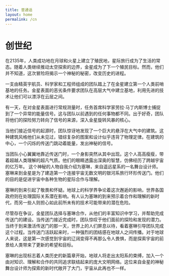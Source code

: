 ```yaml
---
title: 普通话
layout: home
permalink: /cn
---
```


# 创世纪
在2135年，人类成功地在月球和火星上建立了殖民地，星际旅行成为了生活的常态。随着人类继续推动太空探索的边界，金星成为了下一个殖民目标。然而，他们并不知道，这次冒险将揭示一个神秘的秘密，改变历史的进程。

一支由精英宇航员、科学家和工程师组成的团队踏上了在金星建立第一个人类前哨基地的任务。金星表面的恶劣条件要求团队在高层大气中建立基地，利用先进的技术让他们可以漂浮在云层之间。

有一天，在对金星表面进行常规测量时，任务首席科学家劳拉·马丁内斯博士捕捉到了一个异常的能量信号。这与团队以前遇到的任何事物都不同。出于好奇，团队将他们的探险努力转向了信号的来源，深入金星旋转风暴的核心。

当他们接近信号的起源时，团队惊讶地发现了一个巨大的悬浮在大气中的建筑。这种建筑风格他们从未见过，错综复杂的图案和设计似乎违背了物理定律。在建筑的中心，一个闪烁的传送门跳动着能量，发出神秘的信号。

当团队小心翼翼地靠近传送门时，一个身影突然从其中出现。这个人高高瘦瘦，带着超越人类理解的超凡气质。他们的眼睛透露出深奥的智慧，仿佛经历了跨越宇宙的亿万年。
这个神秘的人物自我介绍为塞琳，来自遥远星系的一名舞台设计师。塞琳来到金星是为了建造第一个连接宇宙无数文明的银河系旅行环形传送门。他们的目的是促进宇宙中各种生物的星际合作与理解。

塞琳的到来引起了敬畏和怀疑。地球上的科学界争论着这次邂逅的影响，世界各国政府则在处理国际关系潜在影响。有人认为塞琳的到来预示着合作和理解的新时代，而另一些人则担心如此前所未有的技术可能带来的潜在危险。

尽管存在争议，金星团队选择与塞琳合作，从他们的丰富知识中学习，并帮助完成传送门的建设。当传送门接近完成时，团队惊叹于他们面前的探险和发现的潜力。
当终于到来激活传送门的那一天，世界上的人们屏息以待，看着塞琳引导团队完成这个过程。当传送门活跃起来时，一种强烈的团结感在地球人之间传播。对于地球人来说，这是第一次感觉到宇宙的辽阔变得不再那么令人畏惧，而是探索宇宙的前景给人类带来了更新的希望和目标。

塞琳的出现标志着人类历史的新篇章开始，地球人将走出太阳系的束缚，加入一个由对知识、理解和合作的共同追求联结起来的庞大文明网络。这位来自金星的神秘舞台设计师为探索的新时代敞开了大门，宇宙从此再也不一样。
